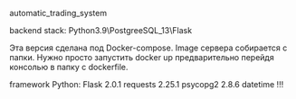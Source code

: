 automatic_trading_system

backend stack:
Python3.9\PostgreeSQL_13\Flask

Эта версия сделана под Docker-compose. Image сервера собирается с папки. 
Нужно просто запустить docker up предварительно перейдя консолью в папку с dockerfile.

framework Python:
Flask 2.0.1
requests 2.25.1
psycopg2 2.8.6
datetime !!!
